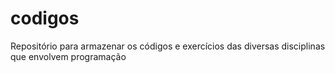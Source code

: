 # codigos
Repositório para armazenar os códigos e exercícios das diversas disciplinas que envolvem programação
